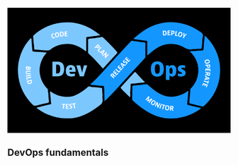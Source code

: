 ![devops](https://github.com/MichaelCade/90DaysOfDevOps/blob/main/2022/Days/Images/Day5_DevOps8.png?raw=true)

## DevOps fundamentals
